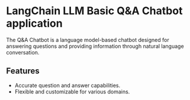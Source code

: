# LangChain LLM Basic Q&A Chatbot application 




The Q&A Chatbot is a language model-based chatbot designed for answering questions and providing information through natural language conversation.

## Features

- Accurate question and answer capabilities.
- Flexible and customizable for various domains.


